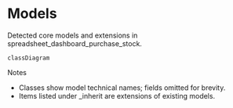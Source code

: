 # Models

Detected core models and extensions in spreadsheet_dashboard_purchase_stock.

```mermaid
classDiagram
```

Notes
- Classes show model technical names; fields omitted for brevity.
- Items listed under _inherit are extensions of existing models.
